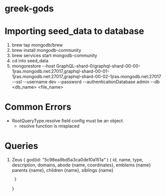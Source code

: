 # greek-gods

# Importing seed_data to database
1. brew tap mongodb/brew
2. brew install mongodb-community
3. brew services start mongodb-community
4. cd into seed_data
5. mongorestore --host GraphQL-shard-0/graphql-shard-00-00-1jras.mongodb.net:27017,graphql-shard-00-01-1jras.mongodb.net:27017,graphql-shard-00-02-1jras.mongodb.net:27017 --ssl --username dev --password <PASSWORD> --authenticationDatabase admin --db <db_name> <file_name>


# Common Errors
- RootQueryType.resolve field config must be an object.
    - resolve function is misplaced


# Queries
1. Zeus
    {
    god(id: "5c98ea9bd5a3ca0de10a151a" ) {
            id,
            name,
            type,
            description,
            domains,
            abode {name, coordinates},
            emblems {name}
                parents {name},
            children {name},
            siblings {name}
            
        }
    }
